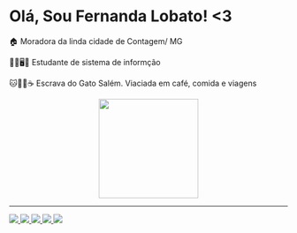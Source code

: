 #   Olá, Sou Fernanda Lobato! <3

🏠 Moradora da linda cidade de Contagem/ MG 

👩‍🎓🖥️📖 Estudante de sistema de informção

🐱🍲🌄☕ Escrava do Gato Salém. Viaciada em café, comida e viagens
<div align = "center">
  <a href="https://github.com/Pupsnanda">
  <img height = "180em" src = "https://github-readme-stats.vercel.app/api?username=Pupsnanda&show_icons=true&theme=dark&include_all_commits=true&count_private=true" />
</div>
	
----	
<div>
	 <a href = "mailto:fernanda_lobatom@gmail.com"> <img src = "https://img.shields.io/badge/-Gmail-%23333?style=for-the-badge&logo=gmail&logoColor=dark" target = "_ blank"> </a>
 <a href="https://instagram.com/fernanda_lobatom" target="_blank"> <img src = "https://img.shields.io/badge/Instagram-E4405F?style=for-the-badge&logo= instagram & logoColor = white "target =" _ blank "> </a>
<a href = "https://github.com/Pupsnanda"> <img src = "https://img.shields.io/badge/GitHub-100000?style=for-the-badge&logo=github&logoColor=white" target = "_ blank"> </a>
  <a href = "https://www.linkedin.com/in/fernanda-lobato-51815220b/"> <img src = "https://img.shields.io/badge/LinkedIn-0077B5?style=for =  branco "target =" _ blank "> </a>
<a href="https://www.youtube.com/channel/UCqc4uubUY_SGooRajf8Hmaw" target="_blank"> <img src = "https://img.shields.io/badge/YouTube-FF0000?style=for- the-badge & logo = youtube & logoColor = white "> </a>
